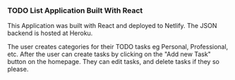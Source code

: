 ### TODO List Application Built With React

This Application was built with React and deployed to Netlify. The JSON backend is hosted 
at Heroku.

The user creates categories for their TODO tasks eg Personal, Professional, etc.
After the user can create tasks by clicking on the "Add new Task" button on the homepage.
They can edit tasks, and delete tasks if they so please.